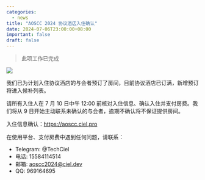 ```yaml
---
categories:
  - news
title: "AOSCC 2024 协议酒店入住确认"
date: 2024-07-06T23:00:00+08:00
important: false
draft: false
---
```


>此项工作已完成

![](/assets/coffee-break/aoscc-2024-jlu.png)

我们已为计划入住协议酒店的与会者预订了房间，目前协议酒店已订满，新增预订将进入候补列表。

请所有入住人在 7 月 10 日中午 12:00 前核对入住信息、确认入住并支付房费。我们将从 9 日开始主动联系未确认的与会者，逾期不确认将不保证提供房间。

入住信息确认：https://aoscc.ciel.pro

在使用平台、支付房费中遇到任何问题，请联系：

- Telegram: @TechCiel
- 电话: 15584114514
- 邮箱: aoscc2024@ciel.dev
- QQ: 969164695
